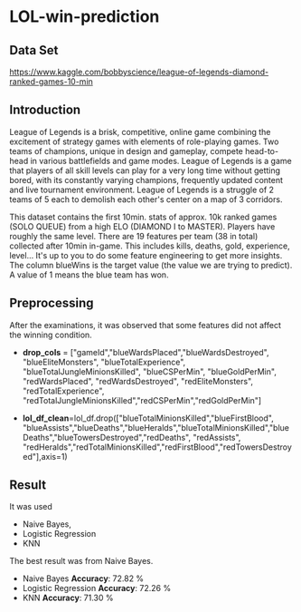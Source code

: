 # LOL-win-prediction

## Data Set
https://www.kaggle.com/bobbyscience/league-of-legends-diamond-ranked-games-10-min

## Introduction
  League of Legends is a brisk, competitive, online game combining the excitement of strategy games with elements of role-playing games. Two teams of champions, unique in design and gameplay, compete head-to-head in various battlefields and game modes. League of Legends is a game that players of all skill levels can play for a very long time without getting bored, with its constantly varying champions, frequently updated content and live tournament environment. League of Legends is a struggle of 2 teams of 5 each to demolish each other's center on a map of 3 corridors.
  
  
   This dataset contains the first 10min. stats of approx. 10k ranked games (SOLO QUEUE) from a high ELO (DIAMOND I to MASTER). Players have roughly the same level. There are 19 features per team (38 in total) collected after 10min in-game. This includes kills, deaths, gold, experience, level… It's up to you to do some feature engineering to get more insights. The column blueWins is the target value (the value we are trying to predict). A value of 1 means the blue team has won.

## Preprocessing
  After the examinations, it was observed that some features did not affect the winning condition.
  
- **drop_cols** = ["gameId","blueWardsPlaced","blueWardsDestroyed", "blueEliteMonsters", "blueTotalExperience", "blueTotalJungleMinionsKilled", "blueCSPerMin", "blueGoldPerMin", "redWardsPlaced", "redWardsDestroyed", "redEliteMonsters", "redTotalExperience", "redTotalJungleMinionsKilled","redCSPerMin","redGoldPerMin"]

- **lol_df_clean**=lol_df.drop(["blueTotalMinionsKilled","blueFirstBlood", "blueAssists","blueDeaths","blueHeralds","blueTotalMinionsKilled","blueDeaths","blueTowersDestroyed","redDeaths", "redAssists", "redHeralds","redTotalMinionsKilled","redFirstBlood","redTowersDestroyed"],axis=1)

## Result
It was used 
- Naive Bayes, 
- Logistic Regression
- KNN

The best result was from Naive Bayes.

- Naive Bayes           **Accuracy**: 72.82 %
- Logistic Regression   **Accuracy**: 72.26 %
- KNN                   **Accuracy**: 71.30 %
